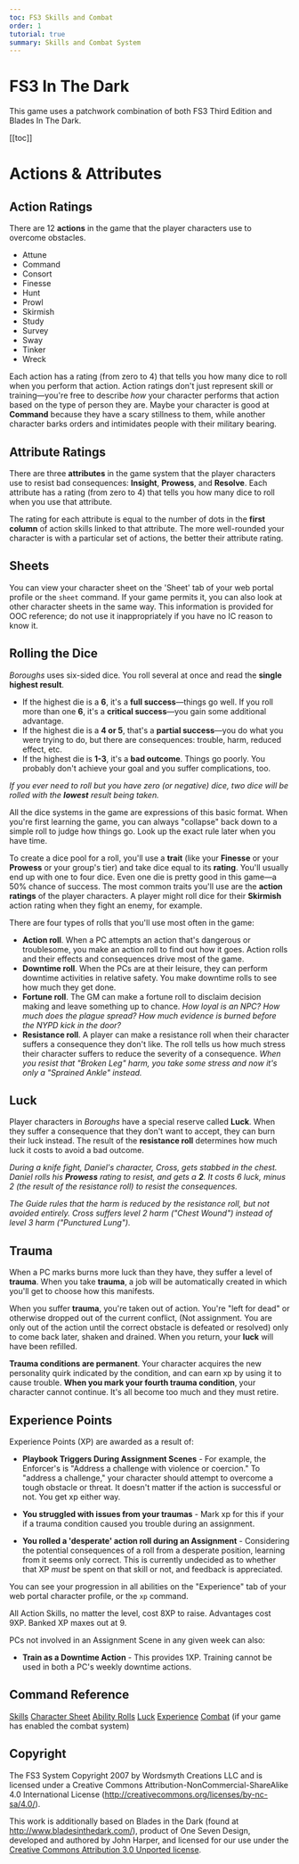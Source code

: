 ```yaml
---
toc: FS3 Skills and Combat
order: 1
tutorial: true
summary: Skills and Combat System
---
```

# FS3 In The Dark

This game uses a patchwork combination of both FS3 Third Edition and Blades In The Dark.

[[toc]]

# Actions & Attributes

## Action Ratings

There are 12 **actions** in the game that the player characters use to overcome obstacles.

* Attune
* Command
* Consort
* Finesse
* Hunt
* Prowl
* Skirmish
* Study
* Survey
* Sway
* Tinker
* Wreck

Each action has a rating (from zero to 4) that tells you how many dice to roll when you perform that action. Action ratings don't just represent skill or training—you're free to describe *how* your character performs that action based on the type of person they are. Maybe your character is good at **Command** because they have a scary stillness to them, while another character barks orders and intimidates people with their military bearing.

## Attribute Ratings

There are three **attributes** in the game system that the player characters use to resist bad consequences: **Insight**, **Prowess**, and **Resolve**. Each attribute has a rating (from zero to 4) that tells you how many dice to roll when you use that attribute.

The rating for each attribute is equal to the number of dots in the **first column** of action skills linked to that attribute. The more well-rounded your character is with a particular set of actions, the better their attribute rating.


## Sheets

You can view your character sheet on the 'Sheet' tab of your web portal profile or the `sheet` command.  If your game permits it, you can also look at other character sheets in the same way.  This information is provided for OOC reference; do not use it inappropriately if you have no IC reason to know it.

## Rolling the Dice

*Boroughs* uses six-sided dice. You roll several at once and read the **single highest result**.

* If the highest die is a **6**, it's a **full success**—things go well. If you roll more than one **6**, it's a **critical success**—you gain some additional advantage.
* If the highest die is a **4 or 5**, that's a **partial success**—you do what you were trying to do, but there are consequences: trouble, harm, reduced effect, etc.
* If the highest die is **1-3**, it's a **bad outcome**. Things go poorly. You probably don't achieve your goal and you suffer complications, too.

*If you ever need to roll but you have zero (or negative) dice, two dice will be rolled with the **lowest** result being taken.*

All the dice systems in the game are expressions of this basic format. When you're first learning the game, you can always "collapse" back down to a simple roll to judge how things go. Look up the exact rule later when you have time.

To create a dice pool for a roll, you'll use a **trait** (like your **Finesse** or your **Prowess** or your group's tier) and take dice equal to its **rating**. You'll usually end up with one to four dice. Even one die is pretty good in this game—a 50% chance of success. The most common traits you'll use are the **action ratings** of the player characters. A player might roll dice for their **Skirmish** action rating when they fight an enemy, for example.

There are four types of rolls that you'll use most often in the game:

* **Action roll**. When a PC attempts an action that's dangerous or troublesome, you make an action roll to find out how it goes. Action rolls and their effects and consequences drive most of the game.
* **Downtime roll**. When the PCs are at their leisure, they can perform downtime activities in relative safety. You make downtime rolls to see how much they get done.
* **Fortune roll**. The GM can make a fortune roll to disclaim decision making and leave something up to chance. *How loyal is an NPC? How much does the plague spread? How much evidence is burned before the NYPD kick in the door?*
* **Resistance roll**. A player can make a resistance roll when their character suffers a consequence they don't like. The roll tells us how much stress their character suffers to reduce the severity of a consequence. *When you resist that "Broken Leg" harm, you take some stress and now it's only a "Sprained Ankle" instead.*


## Luck

Player characters in *Boroughs* have a special reserve called **Luck**. When they suffer a consequence that they don't want to accept, they can burn their luck instead. The result of the **resistance roll** determines how much luck it costs to avoid a bad outcome.

*During a knife fight, Daniel's character, Cross, gets stabbed in the chest. Daniel rolls his **Prowess** rating to resist, and gets a **2**. It costs 6 luck, minus 2 (the result of the resistance roll) to resist the consequences.*

*The Guide rules that the harm is reduced by the resistance roll, but not avoided entirely. Cross suffers level 2 harm ("Chest Wound") instead of level 3 harm ("Punctured Lung").*

## Trauma

When a PC marks burns more luck than they have, they suffer a level of **trauma**. When you take **trauma**, a job will be automatically created in which you'll get to choose how this manifests.

When you suffer **trauma**, you're taken out of action. You're "left for dead" or otherwise dropped out of the current conflict, (Not assignment. You are only out of the action until the correct obstacle is defeated or resolved) only to come back later, shaken and drained. When you return, your **luck** will have been refilled.

**Trauma conditions are permanent**. Your character acquires the new personality quirk indicated by the condition, and can earn xp by using it to cause trouble. **When you mark your fourth trauma condition**, your character cannot continue. It's all become too much and they must retire.


## Experience Points

Experience Points (XP) are awarded as a result of:

* **Playbook Triggers During Assignment Scenes** - For example, the Enforcer's is "Address a challenge with violence or coercion." To "address a challenge," your character should attempt to overcome a tough obstacle or threat. It doesn't matter if the action is successful or not. You get xp either way.

* **You struggled with issues from your traumas** - Mark xp for this if your if a trauma condition caused you trouble during an assignment.

* **You rolled a 'desperate' action roll during an Assignment** - Considering the potential consequences of a roll from a desperate position, learning from it seems only correct. This is currently undecided as to whether that XP *must* be spent on that skill or not, and feedback is appreciated.

You can see your progression in all abilities on the "Experience" tab of your web portal character profile, or the `xp` command.

All Action Skills, no matter the level, cost 8XP to raise. Advantages cost 9XP. Banked XP maxes out at 9.

PCs not involved in an Assignment Scene in any given week can also:

* **Train as a Downtime Action** - This provides 1XP. Training cannot be used in both a PC's weekly downtime actions.


## Command Reference

[Skills](/help/skills)
[Character Sheet](/help/sheet)
[Ability Rolls](/help/rolls)
[Luck](/help/luck)
[Experience](/help/xp)
[Combat](/help/combat) (if your game has enabled the combat system)

## Copyright

The FS3 System Copyright 2007 by Wordsmyth Creations LLC and is licensed under a Creative Commons Attribution-NonCommercial-ShareAlike 4.0 International License (http://creativecommons.org/licenses/by-nc-sa/4.0/).

This work is additionally based on Blades in the Dark (found at http://www.bladesinthedark.com/), product of One Seven Design, developed and authored by John Harper, and licensed for our use under the [Creative Commons Attribution 3.0 Unported license](http://creativecommons.org/licenses/by/3.0/).